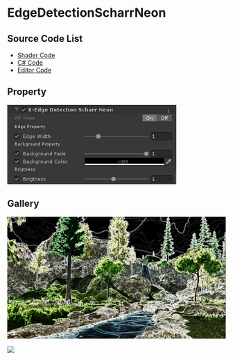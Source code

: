 
# EdgeDetectionScharrNeon

## Source Code List
- [Shader Code](Shader/EdgeDetectionScharrNeon.shader)
- [C# Code](EdgeDetectionScharrNeon.cs)
- [Editor Code](Editor/EdgeDetectionScharrNeonEditor.cs)


## Property
![](https://raw.githubusercontent.com/QianMo/X-PostProcessing-Gallery/master/Media/EdgeDetection/EdgeDetectionScharrNeon/EdgeDetectionScharrNeonProperty.jpg)

## Gallery
![](https://raw.githubusercontent.com/QianMo/X-PostProcessing-Gallery/master/Media/EdgeDetection/EdgeDetectionScharrNeon/EdgeDetectionScharrNeon.jpg)


![](https://raw.githubusercontent.com/QianMo/X-PostProcessing-Gallery/master/Media/EdgeDetection/EdgeDetectionScharrNeon/EdgeDetectionScharrNeon.gif)
